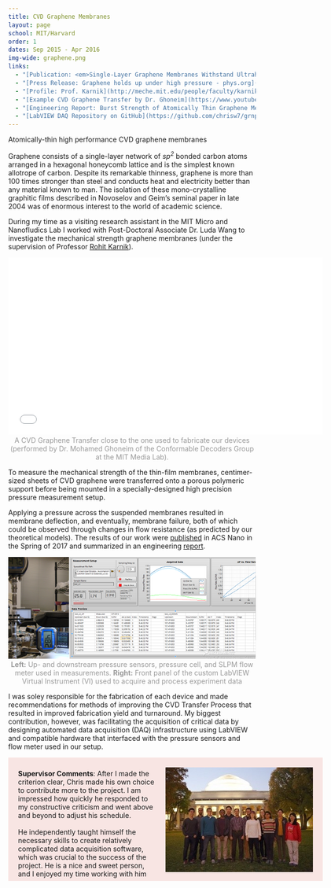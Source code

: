 ```yaml
---
title: CVD Graphene Membranes
layout: page
school: MIT/Harvard
order: 1
dates: Sep 2015 - Apr 2016
img-wide: graphene.png
links:
  - "[Publication: <em>Single-Layer Graphene Membranes Withstand Ultrahigh Applied Pressure - ACS Nano</em>](https://pubs.acs.org/doi/abs/10.1021/acs.nanolett.7b00442)"
  - "[Press Release: Graphene holds up under high pressure - phys.org](https://phys.org/news/2017-04-graphene-high-pressure.html)"
  - "[Profile: Prof. Karnik](http://meche.mit.edu/people/faculty/karnik@mit.edu)"
  - "[Example CVD Graphene Transfer by Dr. Ghoneim](https://www.youtube.com/watch?v=6M8mg2nDkL4)"
  - "[Engineering Report: Burst Strength of Atomically Thin Graphene Membranes](https://drive.google.com/file/d/1z-exmXpsXBgWXGzG2eFWdYn6lYXNllPZ/view?usp=sharing)"
  - "[LabVIEW DAQ Repository on GitHub](https://github.com/chrisw7/grnp-daq)"
---
```

<div class="intro mit">
  Atomically-thin high performance CVD graphene membranes
</div>

 Graphene consists of a single-layer network of <em>sp<sup>2</sup></em> bonded carbon atoms arranged in a hexagonal honeycomb lattice and is the simplest known allotrope of carbon. Despite its remarkable thinness, graphene is more than 100 times stronger than steel and conducts heat and electricity better than any material known to man. The isolation of these mono-crystalline graphitic films described in Novoselov and Geim’s seminal paper in late 2004 was of enormous interest to the world of academic science.

During my time as a visiting research assistant in the MIT Micro and Nanofludics Lab I worked with Post-Doctoral Associate Dr. Luda Wang to investigate the mechanical strength graphene membranes (under the supervision of Professor <a href="http://meche.mit.edu/people/faculty/karnik@mit.edu">Rohit Karnik</a>). 

<iframe width="640" height="360" src="//www.youtube-nocookie.com/embed/6M8mg2nDkL4?rel=0&showinfo=0" frameborder="0" allowfullscreen></iframe>
<div style="color:#999;text-align: center;">A CVD Graphene Transfer close to the one used to fabricate our devices (performed by Dr. Mohamed Ghoneim of the Conformable Decoders Group at the MIT Media Lab).</div>

To measure the mechanical strength of the thin-film membranes, centimer-sized sheets of CVD graphene were transferred onto a porous polymeric support before being mounted in a specially-designed high precision pressure measurement setup. 

Applying a pressure across the suspended membranes resulted in membrane deflection, and eventually, membrane failure, both of which could be observed through changes in flow resistance (as predicted by our theoretical models). The results of our work were <a href="https://pubs.acs.org/doi/abs/10.1021/acs.nanolett.7b00442">published</a> in ACS Nano in the Spring of 2017 and summarized in an engineering <a href="https://drive.google.com/file/d/1z-exmXpsXBgWXGzG2eFWdYn6lYXNllPZ/view?usp=sharing">report</a>.

<div style="color:#999;text-align: center;">
  <img src="images/splash.png">
  <b>Left:</b> Up- and downstream pressure sensors, pressure cell, and SLPM flow meter used in measurements. <b>Right:</b> Front panel of the custom LabVIEW Virtual Instrument (VI) used to acquire and process experiment data
</div>

I was soley responsible for the fabrication of each device and made recommendations for methods of improving the CVD Transfer Process that resulted in improved fabrication yield and turnaround. My biggest contribution, however, was facilitating the acquisition of critical data by designing automated data acquisition (DAQ) infrastructure using LabVIEW and compatible hardware that interfaced with the pressure sensors and flow meter used in our setup.

<div style="width: 600px; padding: 10px 20px; background-color: rgba(205,20,6,0.1); margin-bottom: 10px;">
<p style="float: left; width: 280px;padding-right: 20px;"><b>Supervisor Comments</b>: After I made the criterion clear, Chris made his own choice to contribute more to the project. I am impressed how quickly he responded to my constructive criticism and went above and beyond to adjust his schedule.
<br><br>
He independently taught himself the necessary skills to create relatively complicated data acquisition software, which was crucial to the success of the project. He is a nice and sweet person, and I enjoyed my time working with him</p>
<img style="margin: 10px 0px 5px 0;" src="images/karnik.jpg">
</div>